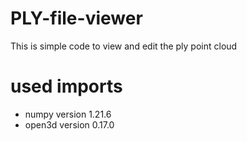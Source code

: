 # PLY-file-viewer
This is simple code to view and edit the ply point cloud

# used imports
- numpy                 version 1.21.6
- open3d                version 0.17.0

